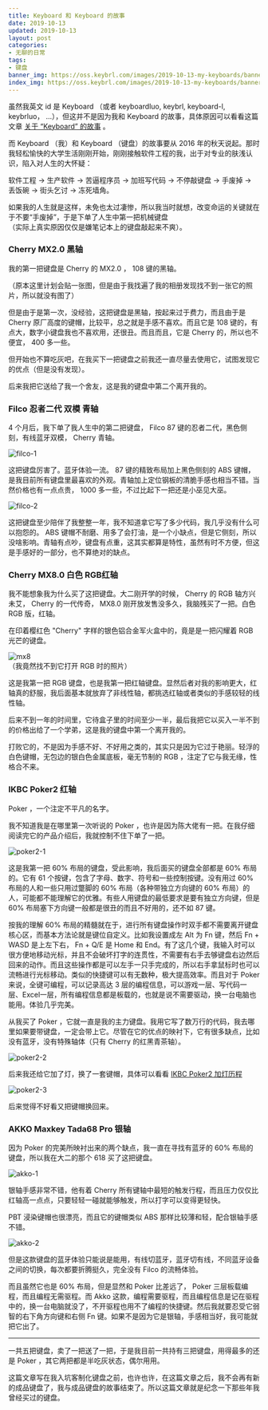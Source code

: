 ```yaml
---
title: Keyboard 和 Keyboard 的故事
date: 2019-10-13
updated: 2019-10-13
layout: post
categories:
- 无聊的日常
tags:
- 键盘
banner_img: https://oss.keybrl.com/images/2019-10-13-my-keyboards/banner.jpg
index_img: https://oss.keybrl.com/images/2019-10-13-my-keyboards/banner.jpg
---
```


虽然我英文 id 是 Keyboard （或者 keyboardluo, keybrl, keyboard-l, keybrluo， ...），但这并不是因为我和 Keyboard 的故事，具体原因可以看看这篇文章 [关于 “Keyboard” 的故事](/boring-2019-07-18-keyboard/) 。

而 Keyboard （我）和 Keyboard （键盘）的故事要从 2016 年的秋天说起。那时我轻松愉快的大学生活刚刚开始，刚刚接触软件工程的我，出于对专业的肤浅认识，陷入对人生的大怀疑：

软件工程 -> 生产软件 -> 苦逼程序员 -> 加班写代码 -> 不停敲键盘 -> 手废掉 -> 丢饭碗 -> 街头乞讨 -> 冻死墙角。

如果我的人生就是这样，未免也太过凄惨，所以我当时就想，改变命运的关键就在于不要“手废掉”，于是下单了人生中第一把机械键盘  
（实际上真实原因仅仅是嫌笔记本上的键盘敲起来不爽）。

### Cherry MX2.0 黑轴

我的第一把键盘是 Cherry 的 MX2.0 ， 108 键的黑轴。

（原本这里计划会贴一张图，但是由于我找遍了我的相册发现找不到一张它的照片，所以就没有图了）

但是由于是第一次，没经验，这把键盘是黑轴，按起来过于费力，而且由于是 Cherry 原厂高度的键帽，比较平，总之就是手感不喜欢。而且它是 108 键的，有点大，数字小键盘我也不喜欢用，还很丑。而且而且，它是 Cherry 的，所以也不便宜， 400 多一些。

但开始也不算吃灰吧，在我买下一把键盘之前我还一直尽量去使用它，试图发现它的优点（但是没有发现）。

后来我把它送给了我一个舍友，这是我的键盘中第二个离开我的。

### Filco 忍者二代 双模 青轴

4 个月后，我下单了我人生中的第二把键盘， Filco 87 键的忍者二代，黑色侧刻，有线蓝牙双模， Cherry 青轴。

![filco-1](https://oss.keybrl.com/images/2019-10-13-my-keyboards/filco-1.jpg)

这把键盘厉害了。蓝牙体验一流。 87 键的精致布局加上黑色侧刻的 ABS 键帽，是我目前所有键盘里最喜欢的外观。青轴加上定位钢板的清脆手感也相当不错。当然价格也有一点点贵， 1000 多一些，不过比起下一把还是小巫见大巫。

![filco-2](https://oss.keybrl.com/images/2019-10-13-my-keyboards/filco-2.jpg)

这把键盘至少陪伴了我整整一年，我不知道拿它写了多少代码，我几乎没有什么可以抱怨的。 ABS 键帽不耐磨、用多了会打油，是一个小缺点，但是它侧刻，所以没啥影响。青轴有点吵，键盘有点重，这其实都算是特性，虽然有时不方便，但这是手感好的一部分，也不算绝对的缺点。

### Cherry MX8.0 白色 RGB红轴

我不能想象我为什么买了这把键盘。大二刚开学的时候， Cherry 的 RGB 轴方兴未艾， Cherry 的一代传奇， MX8.0 刚开放发售没多久，我脑残买了一把。白色 RGB 版，红轴。

在印着樱红色 "Cherry" 字样的银色铝合金军火盒中的，竟是是一把闪耀着 RGB 光芒的键盘。

![mx8](https://oss.keybrl.com/images/2019-10-13-my-keyboards/mx8.jpg)  
（我竟然找不到它打开 RGB 时的照片）

这是我第一把 RGB 键盘，也是我第一把红轴键盘。显然后者对我的影响更大，红轴真的舒服，我后面基本就放弃了非线性轴，都挑选红轴或者类似的手感较轻的线性轴。

后来不到一年的时间里，它待盒子里的时间至少一半，最后我把它以买入一半不到的价格出给了一个学弟，这是我的键盘中第一个离开我的。

打败它的，不是因为手感不好、不好用之类的，其实只是因为它过于艳丽。轻浮的白色键帽，无包边的银白色金属底板，毫无节制的 RGB ，注定了它与我无缘，性格合不来。

### IKBC Poker2 红轴

Poker ，一个注定不平凡的名字。

我不知道我是在哪里第一次听说的 Poker ，也许是因为陈大佬有一把。在我仔细阅读完它的产品介绍后，我就控制不住下单了一把。

![poker2-1](https://oss.keybrl.com/images/2019-10-13-my-keyboards/poker2-1.jpg)  

这是我第一把 60% 布局的键盘，受此影响，我后面买的键盘全部都是 60% 布局的。它有 61 个按键，包含了字母、数字、符号和一些控制按键。没有用过 60% 布局的人和一些只用过蹩脚的 60% 布局（各种带独立方向键的 60% 布局）的人，可能都不能理解它的优雅。有些人用键盘的最低要求是要有独立方向键，但是 60% 布局塞下方向键一般都是很丑的而且不好用的，还不如 87 键。

按我的理解 60% 布局的精髓就在于，进行所有键盘操作时双手都不需要离开键盘核心区，而基本方法论就是键位自定义。比如我设置成左 Alt 为 Fn 键，然后 Fn + WASD 是上左下右， Fn + Q/E 是 Home 和 End。有了这几个键，我输入时可以很方便地移动光标，并且不会破坏打字的连贯性，不需要有右手去够键盘右边然后回来的动作。而且这些操作都是可以左手一只手完成的，所以右手拿鼠标时也可以流畅进行光标移动。类似的快捷键可以有无数种，极大提高效率。而且对于 Poker 来说，全键可编程，可以记录高达 3 层的编程信息，可以游戏一层、写代码一层、Excel一层，所有编程信息都是板载的，也就是说不需要驱动，换一台电脑也能用。体验几乎完美。

从我买了 Poker ，它就一直是我的主力键盘。我用它写了数万行的代码，我去哪里如果要带键盘，一定会带上它。尽管在它的优点的映衬下，它有很多缺点，比如没有蓝牙，没有特殊轴体（只有 Cherry 的红黑青茶轴）。

![poker2-2](https://oss.keybrl.com/images/2019-10-13-my-keyboards/poker2-2.jpg) 

后来我还给它加了灯，换了一套键帽，具体可以看看 [IKBC Poker2 加灯历程](/boring-2018-01-20-lighted-poker2/)

![poker2-3](https://oss.keybrl.com/images/2019-10-13-my-keyboards/poker2-3.jpg)  

后来觉得不好看又把键帽换回来。

### AKKO Maxkey Tada68 Pro 银轴

因为 Poker 的完美所映衬出来的两个缺点，我一直在寻找有蓝牙的 60% 布局的键盘，所以我在大二的那个 618 买了这把键盘。

![akko-1](https://oss.keybrl.com/images/2019-10-13-my-keyboards/akko-1.jpg) 

银轴手感非常不错，他有着 Cherry 所有键轴中最短的触发行程，而且压力仅仅比红轴高一点点，只要轻轻一碰就能够触发，所以打字可以变得更轻快。

PBT 浸染键帽也很漂亮，而且它的键帽类似 ABS 那样比较薄和轻，配合银轴手感不错。

![akko-2](https://oss.keybrl.com/images/2019-10-13-my-keyboards/akko-2.jpg) 

但是这款键盘的蓝牙体验只能说是能用，有线切蓝牙，蓝牙切有线，不同蓝牙设备之间的切换，每次都要折腾挺久，完全没有 Filco 的流畅体验。

而且虽然它也是 60% 布局，但是显然和 Poker 比差远了， Poker 三层板载编程，而且编程无需驱程。而 Akko 这款，编程需要驱程，而且编程信息是记在驱程中的，换一台电脑就没了，不开驱程也用不了编程的快捷键。然后我就要忍受它弱智的右下角方向键和右侧 Fn 键。如果不是因为它是银轴，手感相当好，我可能就把它出了。

---

一共五把键盘，卖了一把送了一把，于是我目前一共持有三把键盘，用得最多的还是 Poker ，其它两把都是半吃灰状态，偶尔用用。

这篇文章写在我入坑客制化键盘之前，也许也许，在这篇文章之后，我不会再有新的成品键盘了，我与成品键盘的故事结束了。所以这篇文章就是纪念一下那些年我曾经买过的键盘。
